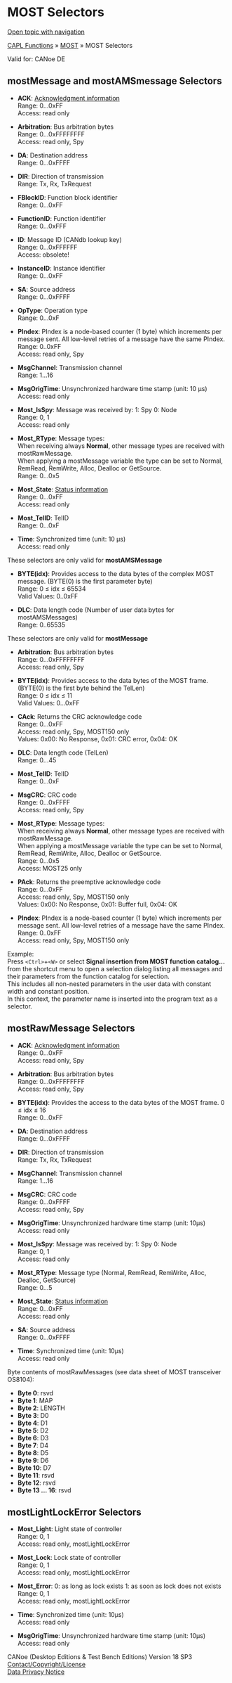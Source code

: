 # MOST Selectors

[Open topic with navigation](../../../../../CANoeDEFamily.htm#Topics/CAPLFunctions/MOST/Selectors/CAPLfunctionMOSTSelectors.md)

[CAPL Functions](../../CAPLfunctions.md) » [MOST](../CAPLfunctionsMOSTOverview.md) » MOST Selectors

Valid for: CANoe DE

## mostMessage and mostAMSmessage Selectors

- **ACK**: [Acknowledgment information](../../../CANoeCANalyzer/Windows/Trace/TraceWindowMOSTAckNackInformation.md)  
  Range: 0...0xFF  
  Access: read only

- **Arbitration**: Bus arbitration bytes  
  Range: 0...0xFFFFFFFF  
  Access: read only, Spy

- **DA**: Destination address  
  Range: 0...0xFFFF  

- **DIR**: Direction of transmission  
  Range: Tx, Rx, TxRequest  

- **FBlockID**: Function block identifier  
  Range: 0...0xFF  

- **FunctionID**: Function identifier  
  Range: 0...0xFFF  

- **ID**: Message ID (CANdb lookup key)  
  Range: 0...0xFFFFFF  
  Access: obsolete!

- **InstanceID**: Instance identifier  
  Range: 0...0xFF  

- **SA**: Source address  
  Range: 0...0xFFFF  

- **OpType**: Operation type  
  Range: 0...0xF  

- **PIndex**: PIndex is a node-based counter (1 byte) which increments per message sent. All low-level retries of a message have the same PIndex.  
  Range: 0..0xFF  
  Access: read only, Spy

- **MsgChannel**: Transmission channel  
  Range: 1...16  

- **MsgOrigTime**: Unsynchronized hardware time stamp (unit: 10 µs)  
  Access: read only

- **Most_IsSpy**: Message was received by: 1: Spy 0: Node  
  Range: 0, 1  
  Access: read only

- **Most_RType**: Message types:  
  When receiving always **Normal**, other message types are received with mostRawMessage.  
  When applying a mostMessage variable the type can be set to Normal, RemRead, RemWrite, Alloc, Dealloc or GetSource.  
  Range: 0...0x5  

- **Most_State**: [Status information](../../../CANoeCANalyzer/Windows/Trace/TraceWindowMOSTStatusInformation.md)  
  Range: 0...0xFF  
  Access: read only

- **Most_TelID**: TelID  
  Range: 0...0xF  

- **Time**: Synchronized time (unit: 10 µs)  
  Access: read only

These selectors are only valid for **mostAMSMessage**

- **BYTE(idx)**: Provides access to the data bytes of the complex MOST message. (BYTE(0) is the first parameter byte)  
  Range: 0 ≤ idx ≤ 65534  
  Valid Values: 0..0xFF  

- **DLC**: Data length code (Number of user data bytes for mostAMSMessages)  
  Range: 0..65535  

These selectors are only valid for **mostMessage**

- **Arbitration**: Bus arbitration bytes  
  Range: 0...0xFFFFFFFF  
  Access: read only, Spy

- **BYTE(idx)**: Provides access to the data bytes of the MOST frame. (BYTE(0) is the first byte behind the TelLen)  
  Range: 0 ≤ idx ≤ 11  
  Valid Values: 0...0xFF  

- **CAck**: Returns the CRC acknowledge code  
  Range: 0...0xFF  
  Access: read only, Spy, MOST150 only  
  Values: 0x00: No Response, 0x01: CRC error, 0x04: OK

- **DLC**: Data length code (TelLen)  
  Range: 0...45  

- **Most_TelID**: TelID  
  Range: 0...0xF  

- **MsgCRC**: CRC code  
  Range: 0...0xFFFF  
  Access: read only, Spy

- **Most_RType**: Message types:  
  When receiving always **Normal**, other message types are received with mostRawMessage.  
  When applying a mostMessage variable the type can be set to Normal, RemRead, RemWrite, Alloc, Dealloc or GetSource.  
  Range: 0...0x5  
  Access: MOST25 only

- **PAck**: Returns the preemptive acknowledge code  
  Range: 0...0xFF  
  Access: read only, Spy, MOST150 only  
  Values: 0x00: No Response, 0x01: Buffer full, 0x04: OK

- **PIndex**: PIndex is a node-based counter (1 byte) which increments per message sent. All low-level retries of a message have the same PIndex.  
  Range: 0..0xFF  
  Access: read only, Spy, MOST150 only

Example:  
Press `<Ctrl>`+`<W>` or select **Signal insertion from MOST function catalog...** from the shortcut menu to open a selection dialog listing all messages and their parameters from the function catalog for selection.  
This includes all non-nested parameters in the user data with constant width and constant position.  
In this context, the parameter name is inserted into the program text as a selector.

## mostRawMessage Selectors

- **ACK**: [Acknowledgment information](../../../CANoeCANalyzer/Windows/Trace/Columns/TraceColumnsMOST.md)  
  Range: 0...0xFF  
  Access: read only, Spy

- **Arbitration**: Bus arbitration bytes  
  Range: 0...0xFFFFFFFF  
  Access: read only, Spy

- **BYTE(idx)**: Provides the access to the data bytes of the MOST frame. 0 ≤ idx ≤ 16  
  Range: 0...0xFF  

- **DA**: Destination address  
  Range: 0...0xFFFF  

- **DIR**: Direction of transmission  
  Range: Tx, Rx, TxRequest  

- **MsgChannel**: Transmission channel  
  Range: 1...16  

- **MsgCRC**: CRC code  
  Range: 0...0xFFFF  
  Access: read only, Spy

- **MsgOrigTime**: Unsynchronized hardware time stamp (unit: 10µs)  
  Access: read only

- **Most_IsSpy**: Message was received by: 1: Spy 0: Node  
  Range: 0, 1  
  Access: read only

- **Most_RType**: Message type (Normal, RemRead, RemWrite, Alloc, Dealloc, GetSource)  
  Range: 0...5  

- **Most_State**: [Status information](../../../CANoeCANalyzer/Windows/Trace/TraceWindowMOSTStatusInformation.md)  
  Range: 0...0xFF  
  Access: read only

- **SA**: Source address  
  Range: 0...0xFFFF  

- **Time**: Synchronized time (unit: 10µs)  
  Access: read only

Byte contents of mostRawMessages (see data sheet of MOST transceiver OS8104):

- **Byte 0**: rsvd
- **Byte 1**: MAP
- **Byte 2**: LENGTH
- **Byte 3**: D0
- **Byte 4**: D1
- **Byte 5**: D2
- **Byte 6**: D3
- **Byte 7**: D4
- **Byte 8**: D5
- **Byte 9**: D6
- **Byte 10**: D7
- **Byte 11**: rsvd
- **Byte 12**: rsvd
- **Byte 13 ... 16**: rsvd

## mostLightLockError Selectors

- **Most_Light**: Light state of controller  
  Range: 0, 1  
  Access: read only, mostLightLockError

- **Most_Lock**: Lock state of controller  
  Range: 0, 1  
  Access: read only, mostLightLockError

- **Most_Error**: 0: as long as lock exists 1: as soon as lock does not exists  
  Range: 0, 1  
  Access: read only, mostLightLockError

- **Time**: Synchronized time (unit: 10µs)  
  Access: read only

- **MsgOrigTime**: Unsynchronized hardware time stamp (unit: 10µs)  
  Access: read only

CANoe (Desktop Editions & Test Bench Editions) Version 18 SP3  
[Contact/Copyright/License](../../../Shared/ContactCopyrightLicense.md)  
[Data Privacy Notice](https://www.vector.com/int/en/company/get-info/privacy-policy/)
